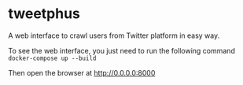 # tweetphus
A web interface to crawl users from Twitter platform in easy way.


To see the web interface, you just need to run the following command
``` docker-compose up --build ```

Then open the browser at http://0.0.0.0:8000
